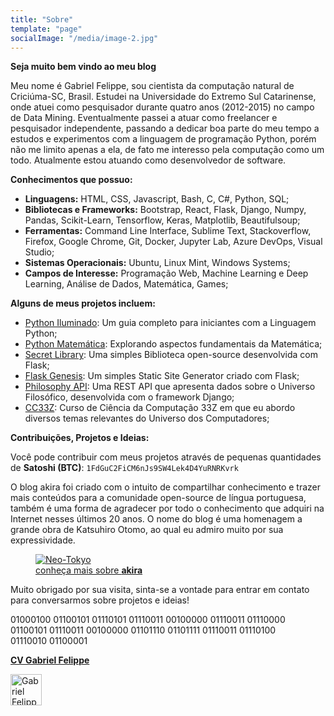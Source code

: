```yaml
---
title: "Sobre"
template: "page"
socialImage: "/media/image-2.jpg"
---
```


<b>Seja muito bem vindo ao meu blog</b>

Meu nome é Gabriel Felippe, sou cientista da computação natural de Criciúma-SC, Brasil. Estudei na Universidade do Extremo Sul Catarinense, onde atuei como pesquisador durante quatro anos (2012-2015) no campo de Data Mining. Eventualmente passei a atuar como freelancer e pesquisador independente, passando a dedicar boa parte do meu tempo a estudos e experimentos com a linguagem de programação Python, porém não me limito apenas a ela, de fato me interesso pela computação como um todo. Atualmente estou atuando como desenvolvedor de software. 

<b>Conhecimentos que possuo:</b>

  - **Linguagens:** HTML, CSS, Javascript, Bash, C, C#, Python, SQL;
  - **Bibliotecas e Frameworks:** Bootstrap, React, Flask, Django, Numpy, Pandas, Scikit-Learn, Tensorflow, Keras, Matplotlib, Beautifulsoup;
  - **Ferramentas:** Command Line Interface, Sublime Text, Stackoverflow, Firefox, Google Chrome, Git, Docker, Jupyter Lab, Azure DevOps, Visual Studio;
  - **Sistemas Operacionais:** Ubuntu, Linux Mint, Windows Systems;
  - **Campos de Interesse:** Programação Web, Machine Learning e Deep Learning, Análise de Dados, Matemática, Games;

<b>Alguns de meus projetos incluem:</b>

- [Python Iluminado](https://pythoniluminado.netlify.app): Um guia completo para iniciantes com a Linguagem Python;
- [Python Matemática](https://github.com/the-akira/Python-Matematica): Explorando aspectos fundamentais da Matemática;
- [Secret Library](https://secretlibrary.herokuapp.com): Uma simples Biblioteca open-source desenvolvida com Flask;
- [Flask Genesis](https://github.com/the-akira/Flask-Genesis): Um simples Static Site Generator criado com Flask;
- [Philosophy API](https://philosophyapi.herokuapp.com/): Uma REST API que apresenta dados sobre o Universo Filosófico, desenvolvida com o framework Django;
- [CC33Z](https://cc33z.herokuapp.com/): Curso de Ciência da Computação 33Z em que eu abordo diversos temas relevantes do Universo dos Computadores;

<b>Contribuições, Projetos e Ideias:</b>

Você pode contribuir com meus projetos através de pequenas quantidades de <b>Satoshi (BTC)</b>: `1FdGuC2FiCM6nJs9SW4Lek4D4YuRNRKvrk`

O blog akira foi criado com o intuito de compartilhar conhecimento e trazer mais conteúdos para a comunidade open-source de língua portuguesa, também é uma forma de agradecer por todo o conhecimento que adquiri na Internet nesses últimos 20 anos. O nome do blog é uma homenagem a grande obra de Katsuhiro Otomo, ao qual eu admiro muito por sua expressividade. 

<figure class="float-right" style="width: 400px">
	<a href="https://en.wikipedia.org/wiki/Akira_(1988_film)"><img src="/media/akira.jpg" alt="Neo-Tokyo"></a>
	<figcaption><a href="https://en.wikipedia.org/wiki/Akira_(1988_film)">conheça mais sobre <b>akira</b></a></figcaption>
</figure>

Muito obrigado por sua visita, sinta-se a vontade para entrar em contato para conversarmos sobre projetos e ideias!

<figure style="margin-block-start: 0;margin-inline-start: 0;">
01000100 01100101 01110101 01110011 00100000 01110011 01110000 01100101 01110011 00100000 01101110 01101111 01110011 01110100 01110010 01100001
</figure>

**[CV Gabriel Felippe](https://gabrielcv.netlify.com/)**

<a class="float-left" href="https://dev.to/theakira" target="_blank">
  <img src="https://i.ibb.co/GsmX1Lq/dev-badge.png" alt="Gabriel Felippe's DEV Profile" height="50" width="50">
</a>
